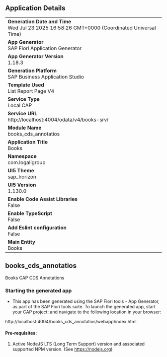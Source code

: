 ## Application Details
|               |
| ------------- |
|**Generation Date and Time**<br>Wed Jul 23 2025 16:58:26 GMT+0000 (Coordinated Universal Time)|
|**App Generator**<br>SAP Fiori Application Generator|
|**App Generator Version**<br>1.18.3|
|**Generation Platform**<br>SAP Business Application Studio|
|**Template Used**<br>List Report Page V4|
|**Service Type**<br>Local CAP|
|**Service URL**<br>http://localhost:4004/odata/v4/books-srv/|
|**Module Name**<br>books_cds_annotatios|
|**Application Title**<br>Books|
|**Namespace**<br>com.logaligroup|
|**UI5 Theme**<br>sap_horizon|
|**UI5 Version**<br>1.130.0|
|**Enable Code Assist Libraries**<br>False|
|**Enable TypeScript**<br>False|
|**Add Eslint configuration**<br>False|
|**Main Entity**<br>Books|

## books_cds_annotatios

Books CAP CDS Annotations

### Starting the generated app

-   This app has been generated using the SAP Fiori tools - App Generator, as part of the SAP Fiori tools suite.  To launch the generated app, start your CAP project:  and navigate to the following location in your browser:

http://localhost:4004/books_cds_annotatios/webapp/index.html

#### Pre-requisites:

1. Active NodeJS LTS (Long Term Support) version and associated supported NPM version.  (See https://nodejs.org)


